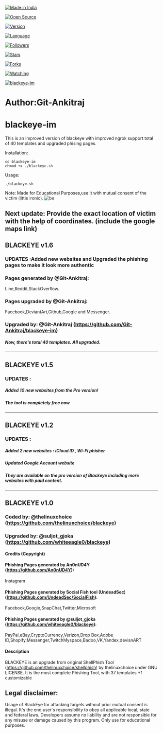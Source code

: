 <p align="left">

<a href="#"><img title="Made in India" src="https://img.shields.io/badge/MADE%20IN-INDIA-orange?colorA=%23ff9933&colorB=%23017e40&style=for-the-badge"></a>

</p>


<a href="#"><img title="Open Source" src="https://img.shields.io/badge/Open%20Source-%E2%9D%A4-green?style=for-the-badge"></a>

</p>

<p align="center">

<a href="#"><img title="Version" src="https://img.shields.io/badge/Version-1.6-green.svg?style=flat-square"></a>

<a href="#"><img title="Language" src="https://badges.frapsoft.com/bash/v1/bash.png?v=103"></a>

<a href="https://github.com/htr-tech/followers"><img title="Followers" src="https://img.shields.io/github/followers/Git-Ankitraj?color=blue&style=flat-square"></a>

<a href="https://github.com/Git-Ankitraj/blackeye-im/stargazers/"><img title="Stars" src="https://img.shields.io/github/stars/htr-tech/nexphisher?color=red&style=flat-square"></a>

<a href="https://github.com/htr-tech/nexphisher/network/members"><img title="Forks" src="https://img.shields.io/github/forks/Git-Ankitraj/blackeye-im?color=red&style=flat-square"></a>

<a href="https://github.com/Git-Ankitraj/blackeye-im/watchers"><img title="Watching" src="https://img.shields.io/github/watchers/Git-Ankitraj/blackeye-im?label=Watchers&color=blue&style=flat-square"></a>

</p>

<p align="center">

<a href="#"><img title="blackeye-im" src="https://i.imgur.com/jix91XR.jpg"></a>

</p>

<p align="center">
<h1> Author:Git-Ankitraj</h1>









# blackeye-im
This is an improved version of blackeye with improved ngrok support.total of 40 templates and upgraded phising pages.

Installation:

```
cd blackeye-im
chmod +x ./blackeye.sh
```
Usage:

```./blackeye.sh```

Note: Made for Educational Purposes,use it with mutual consent of the victim (little ironic).
![be](https://github.com/Git-Ankitraj/blackeye-im/blob/master/Screenshot%20from%202020-08-08%2014-25-39.png)

 
Next update: Provide the exact location of victim with the help of coordinates. (include the google maps link)
-----------------------------------------------------------------------------------------------------------------------------

## BLACKEYE v1.6

### UPDATES :Added new websites and Upgraded the phishing pages to make it look more authentic
### Pages generated by @Git-Ankitraj:
Line,Reddit,StackOverflow.
### Pages upgraded by @Git-Ankitraj:
Facebook,DeviantArt,Github,Google and Messenger.
### Upgraded by: @Git-Ankitraj (https://github.com/Git-Ankitraj/blackeye-im)

##### Now, there's total 40 templates. All upgraded. 

-----------------------------------------------------------------------------------------------------------------------------

## BLACKEYE v1.5

### UPDATES :

##### Added 10 new websites from the Pro version!

##### The tool is completely free now

-----------------------------------------------------------------------------------------------------------------------------

## BLACKEYE v1.2

### UPDATES :

##### Added 2 new websites : iCloud ID , Wi-Fi phisher

##### Updated Google Account website

##### They are available on the pro version of Blackeye including more websites with paid content.



-----------------------------------------------------------------------------------------------------------------------------

## BLACKEYE v1.0

### Coded by: @thelinuxchoice (https://github.com/thelinuxchoice/blackeye)

### Upgraded by: @suljot_gjoka (https://github.com/whiteeagle0/blackeye)

#### Credits (Copyright)

#### Phishing Pages generated by An0nUD4Y (https://github.com/An0nUD4Y):

Instagram

#### Phishing Pages generated by Social Fish tool (UndeadSec) (https://github.com/UndeadSec/SocialFish):

Facebook,Google,SnapChat,Twitter,Microsoft

#### Phishing Pages generated by @suljot_gjoka (https://github.com/whiteeagle0/blackeye):

PayPal,eBay,CryptoCurrency,Verizon,Drop Box,Adobe ID,Shopify,Messenger,TwitchMyspace,Badoo,VK,Yandex,devianART

#### Description

BLACKEYE is an upgrade from original ShellPhish Tool (https://github.com/thelinuxchoice/shellphish) by thelinuxchoice under GNU LICENSE. It is the most complete Phishing Tool,  with 37 templates +1 customizable

## Legal disclaimer:

Usage of BlackEye for attacking targets without prior mutual consent is illegal. It's the end user's responsibility to obey all applicable local, state and federal laws. Developers assume no liability and are not responsible for any misuse or damage caused by this program. Only use for educational purposes.



